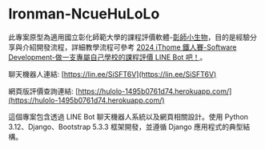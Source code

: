 
# Ironman-NcueHuLoLo

此專案原型為適用國立彰化師範大學的課程評價軟體-[彰師小生物](https://ncuehulolo.idv.tw/)，目的是經驗分享與介紹開發流程，詳細教學流程可參考 [2024 iThome 鐵人賽-Software Development-做一支專屬自己學校的課程評價 LINE Bot 吧！](https://ithelp.ithome.com.tw/users/20151510/ironman/7771)。

聊天機器人連結: [https://lin.ee/SiSFT6V](https://lin.ee/SiSFT6V)

網頁版評價查詢連結: [https://hulolo-1495b0761d74.herokuapp.com/](https://hulolo-1495b0761d74.herokuapp.com/)

這個專案包含透過 LINE Bot 聊天機器人系統以及網頁相關設計。使用 Python 3.12、Django、Bootstrap 5.3.3 框架開發，並遵循 Django 應用程式的典型結構。
